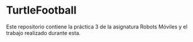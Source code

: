 # TurtleFootball
Este repositorio contiene la práctica 3 de la asignatura Robots Móviles y el trabajo realizado durante esta.

